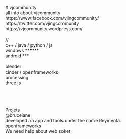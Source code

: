 <!DOCTYPE HTML PUBLIC "-//W3C//DTD HTML 4.0 Transitional//EN">
<HTML>
<HEAD>
	<META HTTP-EQUIV="CONTENT-TYPE" CONTENT="text/html; charset=windows-1252">
	<TITLE></TITLE>
	<META NAME="GENERATOR" CONTENT="OpenOffice 4.1.1  (Win32)">
	<META NAME="CREATED" CONTENT="20151218;18014978">
	<META NAME="CHANGED" CONTENT="20151218;18023456">
	<STYLE TYPE="text/css">
	<!--
		@page { margin: 2cm }
		P { margin-bottom: 0.21cm }
	-->
	</STYLE>
</HEAD>
<BODY LANG="fr-FR" DIR="LTR">
<P STYLE="margin-bottom: 0cm"># vjcommunity<BR>all info about
vjcommunity<BR>https://www.facebook.com/vjingcommunity/<BR>https://twitter.com/vjingcommunity<BR>https://vjcommunity.wordpress.com/<BR><BR>//<BR>c++
/ java / python / js<BR>windows ******<BR>android
***<BR><BR>blender<BR>cinder
/
openframeworks<BR>processing<BR>three.js<BR>
<BR><BR><BR><BR>Projets<BR>@brucelane
<BR>developed an app and tools under the name
Reymenta.<BR>openframeworks<BR>We need help about web soket<BR><BR><BR>
</P>
</BODY>
</HTML>
